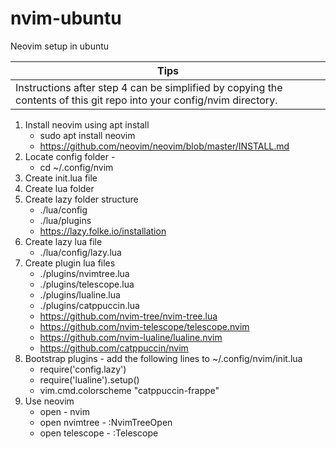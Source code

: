 # nvim-ubuntu
Neovim setup in ubuntu

|Tips                                                                                                                 |
|---------------------------------------------------------------------------------------------------------------------|
|Instructions after step 4 can be simplified by copying the contents of this git repo into your config/nvim directory.|

1. Install neovim using apt install
    * sudo apt install neovim
    * https://github.com/neovim/neovim/blob/master/INSTALL.md
2. Locate config folder - 
    * cd ~/.config/nvim
3. Create init.lua file
4. Create lua folder
5. Create lazy folder structure
    * ./lua/config
    * ./lua/plugins
    * https://lazy.folke.io/installation
6. Create lazy lua file
    * ./lua/config/lazy.lua
7. Create plugin lua files
    * ./plugins/nvimtree.lua
    * ./plugins/telescope.lua
    * ./plugins/lualine.lua
    * ./plugins/catppuccin.lua
    * https://github.com/nvim-tree/nvim-tree.lua
    * https://github.com/nvim-telescope/telescope.nvim
    * https://github.com/nvim-lualine/lualine.nvim
    * https://github.com/catppuccin/nvim
8. Bootstrap plugins - add the following lines to ~/.config/nvim/init.lua
    * require('config.lazy')
    * require('lualine').setup()
    * vim.cmd.colorscheme "catppuccin-frappe"
9.  Use neovim
    * open - nvim
    * open nvimtree - :NvimTreeOpen
    * open telescope - :Telescope







    

